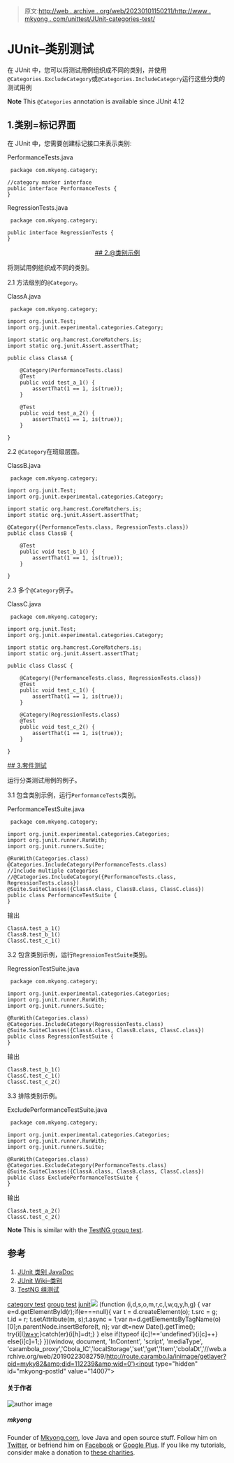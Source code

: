 > 原文:[http://web . archive . org/web/20230101150211/http://www . mkyong . com/unittest/JUnit-categories-test/](http://web.archive.org/web/20230101150211/http://www.mkyong.com/unittest/junit-categories-test/)

# JUnit–类别测试

在 JUnit 中，您可以将测试用例组织成不同的类别，并使用`@Categories.ExcludeCategory`或`@Categories.IncludeCategory`运行这些分类的测试用例

**Note**
This `@Categories` annotation is available since JUnit 4.12

## 1.类别=标记界面

在 JUnit 中，您需要创建标记接口来表示类别:

PerformanceTests.java

```
 package com.mkyong.category;

//category marker interface
public interface PerformanceTests {
} 
```

RegressionTests.java

```
 package com.mkyong.category;

public interface RegressionTests {
} 
```

 <ins class="adsbygoogle" style="display:block; text-align:center;" data-ad-format="fluid" data-ad-layout="in-article" data-ad-client="ca-pub-2836379775501347" data-ad-slot="6894224149">## 2.@类别示例

将测试用例组织成不同的类别。

2.1 方法级别的`@Category`。

ClassA.java

```
 package com.mkyong.category;

import org.junit.Test;
import org.junit.experimental.categories.Category;

import static org.hamcrest.CoreMatchers.is;
import static org.junit.Assert.assertThat;

public class ClassA {

    @Category(PerformanceTests.class)
    @Test
    public void test_a_1() {
        assertThat(1 == 1, is(true));
    }

    @Test
    public void test_a_2() {
        assertThat(1 == 1, is(true));
    }

} 
```

2.2 `@Category`在班级层面。

ClassB.java

```
 package com.mkyong.category;

import org.junit.Test;
import org.junit.experimental.categories.Category;

import static org.hamcrest.CoreMatchers.is;
import static org.junit.Assert.assertThat;

@Category({PerformanceTests.class, RegressionTests.class})
public class ClassB {

    @Test
    public void test_b_1() {
        assertThat(1 == 1, is(true));
    }

} 
```

2.3 多个`@Category`例子。

ClassC.java

```
 package com.mkyong.category;

import org.junit.Test;
import org.junit.experimental.categories.Category;

import static org.hamcrest.CoreMatchers.is;
import static org.junit.Assert.assertThat;

public class ClassC {

    @Category({PerformanceTests.class, RegressionTests.class})
    @Test
    public void test_c_1() {
        assertThat(1 == 1, is(true));
    }

    @Category(RegressionTests.class)
    @Test
    public void test_c_2() {
        assertThat(1 == 1, is(true));
    }

} 
```

 <ins class="adsbygoogle" style="display:block" data-ad-client="ca-pub-2836379775501347" data-ad-slot="8821506761" data-ad-format="auto" data-ad-region="mkyongregion">## 3.套件测试

运行分类测试用例的例子。

3.1 包含类别示例，运行`PerformanceTests`类别。

PerformanceTestSuite.java

```
 package com.mkyong.category;

import org.junit.experimental.categories.Categories;
import org.junit.runner.RunWith;
import org.junit.runners.Suite;

@RunWith(Categories.class)
@Categories.IncludeCategory(PerformanceTests.class)
//Include multiple categories
//@Categories.IncludeCategory({PerformanceTests.class, RegressionTests.class})
@Suite.SuiteClasses({ClassA.class, ClassB.class, ClassC.class})
public class PerformanceTestSuite {
} 
```

输出

```
ClassA.test_a_1()
ClassB.test_b_1()
ClassC.test_c_1()

```

3.2 包含类别示例，运行`RegressionTestSuite`类别。

RegressionTestSuite.java

```
 package com.mkyong.category;

import org.junit.experimental.categories.Categories;
import org.junit.runner.RunWith;
import org.junit.runners.Suite;

@RunWith(Categories.class)
@Categories.IncludeCategory(RegressionTests.class)
@Suite.SuiteClasses({ClassA.class, ClassB.class, ClassC.class})
public class RegressionTestSuite {
} 
```

输出

```
ClassB.test_b_1()
ClassC.test_c_1()
ClassC.test_c_2()

```

3.3 排除类别示例。

ExcludePerformanceTestSuite.java

```
 package com.mkyong.category;

import org.junit.experimental.categories.Categories;
import org.junit.runner.RunWith;
import org.junit.runners.Suite;

@RunWith(Categories.class)
@Categories.ExcludeCategory(PerformanceTests.class)
@Suite.SuiteClasses({ClassA.class, ClassB.class, ClassC.class})
public class ExcludePerformanceTestSuite {
} 
```

输出

```
ClassA.test_a_2()
ClassC.test_c_2()

```

**Note**
This is similar with the [TestNG group test](http://web.archive.org/web/20190223082759/http://www.mkyong.com/unittest/testng-groups-example/).

## 参考

1.  [JUnit 类别 JavaDoc](http://web.archive.org/web/20190223082759/http://junit.org/junit4/javadoc/4.12/org/junit/experimental/categories/Categories.html)
2.  [JUnit Wiki–类别](http://web.archive.org/web/20190223082759/https://github.com/junit-team/junit4/wiki/Categories)
3.  [TestNG 组测试](http://web.archive.org/web/20190223082759/http://www.mkyong.com/unittest/testng-groups-example/)

[category test](http://web.archive.org/web/20190223082759/http://www.mkyong.com/tag/category-test/) [group test](http://web.archive.org/web/20190223082759/http://www.mkyong.com/tag/group-test/) [junit](http://web.archive.org/web/20190223082759/http://www.mkyong.com/tag/junit/)</ins></ins>![](../Images/d8405a4c2367f5929e083e50486f6ba8.png) (function (i,d,s,o,m,r,c,l,w,q,y,h,g) { var e=d.getElementById(r);if(e===null){ var t = d.createElement(o); t.src = g; t.id = r; t.setAttribute(m, s);t.async = 1;var n=d.getElementsByTagName(o)[0];n.parentNode.insertBefore(t, n); var dt=new Date().getTime(); try{i[l][w+y](h,i[l][q+y](h)+'&amp;'+dt);}catch(er){i[h]=dt;} } else if(typeof i[c]!=='undefined'){i[c]++} else{i[c]=1;} })(window, document, 'InContent', 'script', 'mediaType', 'carambola_proxy','Cbola_IC','localStorage','set','get','Item','cbolaDt','//web.archive.org/web/20190223082759/http://route.carambo.la/inimage/getlayer?pid=myky82&amp;did=112239&amp;wid=0')<input type="hidden" id="mkyong-postId" value="14007">

#### 关于作者

![author image](../Images/bbaaf4603e4bb26ebb2ceabbf435f142.png)

##### mkyong

Founder of [Mkyong.com](http://web.archive.org/web/20190223082759/http://mkyong.com/), love Java and open source stuff. Follow him on [Twitter](http://web.archive.org/web/20190223082759/https://twitter.com/mkyong), or befriend him on [Facebook](http://web.archive.org/web/20190223082759/http://www.facebook.com/java.tutorial) or [Google Plus](http://web.archive.org/web/20190223082759/https://plus.google.com/110948163568945735692?rel=author). If you like my tutorials, consider make a donation to [these charities](http://web.archive.org/web/20190223082759/http://www.mkyong.com/blog/donate-to-charity/).